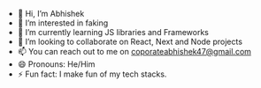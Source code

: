 - 👋 Hi, I’m Abhishek 
- 👀 I’m interested in faking
- 🌱 I’m currently learning JS libraries and Frameworks
- 💞️ I’m looking to collaborate on React, Next and Node projects
- 📫 You can reach out to me on coporateabhishek47@gmail.com
- 😄 Pronouns: He/Him
- ⚡ Fun fact: I make fun of my tech stacks.

<!---
Hell0WorldAgain/Hell0WorldAgain is a ✨ special ✨ repository because its `README.md` (this file) appears on your GitHub profile.
You can click the Preview link to take a look at your changes.
--->
